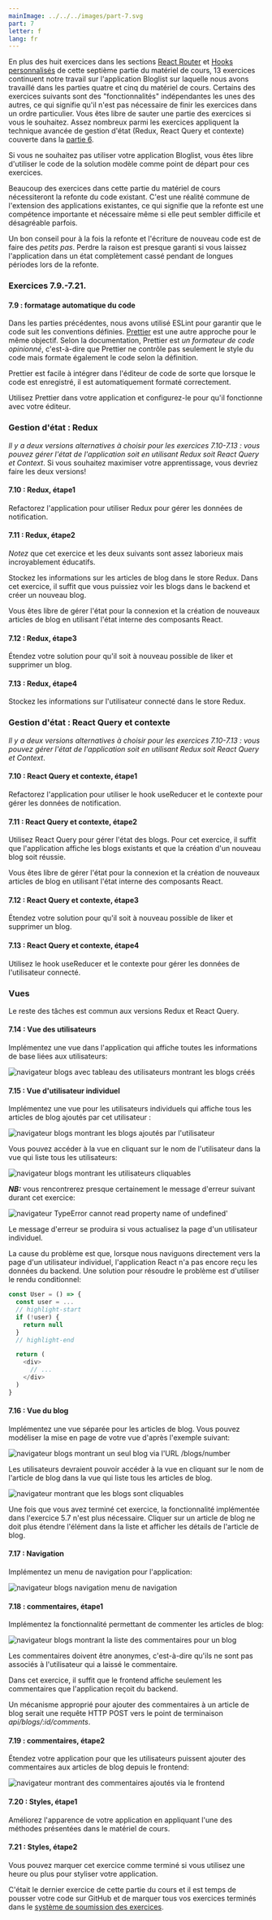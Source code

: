 ```yaml
---
mainImage: ../../../images/part-7.svg
part: 7
letter: f
lang: fr
---
```


<div class="content">

En plus des huit exercices dans les sections [React Router](/fr/part7/react_router) et [Hooks personnalisés](/fr/part7/hooks_personnalises) de cette septième partie du matériel de cours, 13 exercices continuent notre travail sur l'application Bloglist sur laquelle nous avons travaillé dans les parties quatre et cinq du matériel de cours. Certains des exercices suivants sont des "fonctionnalités" indépendantes les unes des autres, ce qui signifie qu'il n'est pas nécessaire de finir les exercices dans un ordre particulier. Vous êtes libre de sauter une partie des exercices si vous le souhaitez. Assez nombreux parmi les exercices appliquent la technique avancée de gestion d'état (Redux, React Query et contexte) couverte dans la [partie 6](/fr/part6).

Si vous ne souhaitez pas utiliser votre application Bloglist, vous êtes libre d'utiliser le code de la solution modèle comme point de départ pour ces exercices.

Beaucoup des exercices dans cette partie du matériel de cours nécessiteront la refonte du code existant. C'est une réalité commune de l'extension des applications existantes, ce qui signifie que la refonte est une compétence importante et nécessaire même si elle peut sembler difficile et désagréable parfois.

Un bon conseil pour à la fois la refonte et l'écriture de nouveau code est de faire des <i>petits pas</i>. Perdre la raison est presque garanti si vous laissez l'application dans un état complètement cassé pendant de longues périodes lors de la refonte.

</div>

<div class="tasks">

### Exercices 7.9.-7.21.

#### 7.9 : formatage automatique du code

Dans les parties précédentes, nous avons utilisé ESLint pour garantir que le code suit les conventions définies. [Prettier](https://prettier.io/) est une autre approche pour le même objectif. Selon la documentation, Prettier est <i>un formateur de code opinionné</i>, c'est-à-dire que Prettier ne contrôle pas seulement le style du code mais formate également le code selon la définition.

Prettier est facile à intégrer dans l'éditeur de code de sorte que lorsque le code est enregistré, il est automatiquement formaté correctement.

Utilisez Prettier dans votre application et configurez-le pour qu'il fonctionne avec votre éditeur.

### Gestion d'état : Redux

<i>Il y a deux versions alternatives à choisir pour les exercices 7.10-7.13 : vous pouvez gérer l'état de l'application soit en utilisant Redux soit React Query et Context</i>. Si vous souhaitez maximiser votre apprentissage, vous devriez faire les deux versions!

#### 7.10 : Redux, étape1

Refactorez l'application pour utiliser Redux pour gérer les données de notification.

#### 7.11 : Redux, étape2

<i>Notez</i> que cet exercice et les deux suivants sont assez laborieux mais incroyablement éducatifs.

Stockez les informations sur les articles de blog dans le store Redux. Dans cet exercice, il suffit que vous puissiez voir les blogs dans le backend et créer un nouveau blog.

Vous êtes libre de gérer l'état pour la connexion et la création de nouveaux articles de blog en utilisant l'état interne des composants React.

#### 7.12 : Redux, étape3

Étendez votre solution pour qu'il soit à nouveau possible de liker et supprimer un blog.

#### 7.13 : Redux, étape4
Stockez les informations sur l'utilisateur connecté dans le store Redux.

### Gestion d'état : React Query et contexte

<i>Il y a deux versions alternatives à choisir pour les exercices 7.10-7.13 : vous pouvez gérer l'état de l'application soit en utilisant Redux soit React Query et Context</i>.

#### 7.10 : React Query et contexte, étape1

Refactorez l'application pour utiliser le hook useReducer et le contexte pour gérer les données de notification.

#### 7.11 : React Query et contexte, étape2

Utilisez React Query pour gérer l'état des blogs. Pour cet exercice, il suffit que l'application affiche les blogs existants et que la création d'un nouveau blog soit réussie.

Vous êtes libre de gérer l'état pour la connexion et la création de nouveaux articles de blog en utilisant l'état interne des composants React.

#### 7.12 : React Query et contexte, étape3

Étendez votre solution pour qu'il soit à nouveau possible de liker et supprimer un blog.

#### 7.13 : React Query et contexte, étape4

Utilisez le hook useReducer et le contexte pour gérer les données de l'utilisateur connecté.

### Vues

Le reste des tâches est commun aux versions Redux et React Query.

#### 7.14 : Vue des utilisateurs

Implémentez une vue dans l'application qui affiche toutes les informations de base liées aux utilisateurs:

![navigateur blogs avec tableau des utilisateurs montrant les blogs créés](../../images/7/41.png)

#### 7.15 : Vue d'utilisateur individuel

Implémentez une vue pour les utilisateurs individuels qui affiche tous les articles de blog ajoutés par cet utilisateur :

![navigateur blogs montrant les blogs ajoutés par l'utilisateur](../../images/7/44.png)

Vous pouvez accéder à la vue en cliquant sur le nom de l'utilisateur dans la vue qui liste tous les utilisateurs:

![navigateur blogs montrant les utilisateurs cliquables](../../images/7/43.png)

<i>**NB:**</i> vous rencontrerez presque certainement le message d'erreur suivant durant cet exercice:

![navigateur TypeError cannot read property name of undefined'](../../images/7/42ea.png)

Le message d'erreur se produira si vous actualisez la page d'un utilisateur individuel.

La cause du problème est que, lorsque nous naviguons directement vers la page d'un utilisateur individuel, l'application React n'a pas encore reçu les données du backend. Une solution pour résoudre le problème est d'utiliser le rendu conditionnel:

```js
const User = () => {
  const user = ...
  // highlight-start
  if (!user) {
    return null
  }
  // highlight-end

  return (
    <div>
      // ...
    </div>
  )
}
```

#### 7.16 : Vue du blog

Implémentez une vue séparée pour les articles de blog. Vous pouvez modéliser la mise en page de votre vue d'après l'exemple suivant:

![navigateur blogs montrant un seul blog via l'URL /blogs/number](../../images/7/45.png)

Les utilisateurs devraient pouvoir accéder à la vue en cliquant sur le nom de l'article de blog dans la vue qui liste tous les articles de blog.

![navigateur montrant que les blogs sont cliquables](../../images/7/46.png)

Une fois que vous avez terminé cet exercice, la fonctionnalité implémentée dans l'exercice 5.7 n'est plus nécessaire. Cliquer sur un article de blog ne doit plus étendre l'élément dans la liste et afficher les détails de l'article de blog.

#### 7.17 : Navigation

Implémentez un menu de navigation pour l'application:

![navigateur blogs navigation menu de navigation](../../images/7/47.png)

#### 7.18 : commentaires, étape1

Implémentez la fonctionnalité permettant de commenter les articles de blog:

![navigateur blogs montrant la liste des commentaires pour un blog](../../images/7/48.png)

Les commentaires doivent être anonymes, c'est-à-dire qu'ils ne sont pas associés à l'utilisateur qui a laissé le commentaire.

Dans cet exercice, il suffit que le frontend affiche seulement les commentaires que l'application reçoit du backend.

Un mécanisme approprié pour ajouter des commentaires à un article de blog serait une requête HTTP POST vers le point de terminaison <i>api/blogs/:id/comments</i>.

#### 7.19 : commentaires, étape2

Étendez votre application pour que les utilisateurs puissent ajouter des commentaires aux articles de blog depuis le frontend:

![navigateur montrant des commentaires ajoutés via le frontend](../../images/7/49.png)

#### 7.20 : Styles, étape1

Améliorez l'apparence de votre application en appliquant l'une des méthodes présentées dans le matériel de cours.

#### 7.21 : Styles, étape2

Vous pouvez marquer cet exercice comme terminé si vous utilisez une heure ou plus pour styliser votre application.

C'était le dernier exercice de cette partie du cours et il est temps de pousser votre code sur GitHub et de marquer tous vos exercices terminés dans le [système de soumission des exercices](https://studies.cs.helsinki.fi/stats/courses/fullstackopen).

</div>